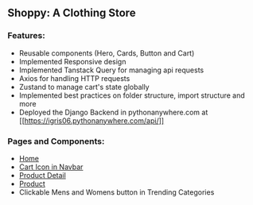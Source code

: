 ## Shoppy: A Clothing Store

### Features:
- Reusable components (Hero, Cards, Button and Cart)
- Implemented Responsive design
- Implemented Tanstack Query for managing api requests
- Axios for handling HTTP requests
- Zustand to manage cart's state globally
- Implemented best practices on folder structure, import structure and more 
- Deployed the Django Backend in pythonanywhere.com at [[https://igris06.pythonanywhere.com/api/]]

### Pages and Components:
- [Home](https://shoppy-ashen.vercel.app/)
- [Cart Icon in Navbar](https://shoppy-ashen.vercel.app/cart)
- [Product Detail](https://shoppy-ashen.vercel.app/product/1)
- [Product](https://shoppy-ashen.vercel.app/product)
- Clickable Mens and Womens button in Trending Categories

